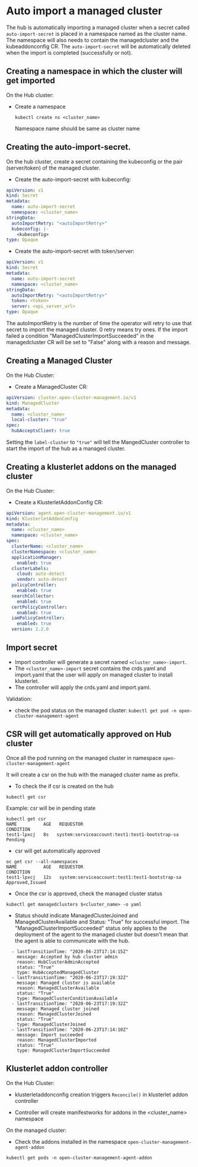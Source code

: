[comment]: # ( Copyright Contributors to the Open Cluster Management project )

# Auto import a managed cluster

The hub is automatically importing a managed cluster when a secret called `auto-import-secret` is placed in a namespace named as the cluster name. The namespace will also needs to contain the managedcluster and the kubeaddonconfig CR. The `auto-import-secret` will be automatically deleted when the import is completed (successfully or not).

## Creating a namespace in which the cluster will get imported
On the Hub cluster:
- Create a namespace
  ```shell
  kubectl create ns <cluster_name>
  ```
  Namespace name should be same as cluster name

## Creating the auto-import-secret.
On the hub cluster, create a secret containing the kubeconfig or the pair (server/token) of the managed cluster. 

- Create the auto-import-secret with kubeconfig:
``` yaml
apiVersion: v1
kind: Secret
metadata:
  name: auto-import-secret
  namespace: <cluster_name>
stringData:
  autoImportRetry: "<autoImportRetry>"
  kubeconfig: |- 
    <kubeconfig>
type: Opaque
```

- Create the auto-import-secret with token/server:
``` yaml
apiVersion: v1
kind: Secret
metadata:
  name: auto-import-secret
  namespace: <cluster_name>
stringData:
  autoImportRetry: "<autoImportRetry>"
  token: <token>
  server: <api_server_url>
type: Opaque
```

The autoImportRetry is the number of time the operator will retry to use that secret to import the managed cluster. 0 retry means try ones. If the import failed a condition "ManagedClusterImportSucceeded" in the managedcluster CR will be set to "False" along with a reason and message.

## Creating a Managed Cluster
On the Hub Cluster: 
- Create a ManagedCluster CR:

```yaml
apiVersion: cluster.open-cluster-management.io/v1
kind: ManagedCluster
metadata:
  name: <cluster_name>
  local-cluster: "true"
spec:
  hubAcceptsClient: true
```

Setting the `label-cluster` to `"true"` will tell the MangedCluster controller to start the import of the hub as a managed cluster.

## Creating a klusterlet addons on the managed cluster

On the Hub Cluster: 
- Create a KlusterletAddonConfig CR:

```yaml
apiVersion: agent.open-cluster-management.io/v1
kind: KlusterletAddonConfig
metadata:
  name: <cluster_name>
  namespace: <cluster_name>
spec:
  clusterName: <cluster_name>
  clusterNamespace: <cluster_name>
  applicationManager:
    enabled: true
  clusterLabels:
    cloud: auto-detect
    vendor: auto-detect
  policyController:
    enabled: true
  searchCollector:
    enabled: true
  certPolicyController:
    enabled: true
  iamPolicyController:
    enabled: true
  version: 2.2.0
```

## Import secret

- Import controller will generate a secret named `<cluster_name>-import`.
- The `<cluster_name>-import` secret contains the crds.yaml and import.yaml that the user will apply on managed cluster to install klusterlet.
- The controller will apply the crds.yaml and import.yaml.

Validation:
- check the pod status on the managed cluster: `kubectl get pod -n open-cluster-management-agent`


## CSR will get automatically approved on Hub cluster

Once all the pod running on the managed cluster in namespace `open-cluster-management-agent`

It will create a csr on the hub with the managed cluster name as prefix.

- To check the if csr is created on the hub 

```
kubectl get csr
```
Example:  csr will be in pending state

```
kubectl get csr
NAME          AGE   REQUESTOR                                        CONDITION
test1-lpxcj   8s   system:serviceaccount:test1:test1-bootstrap-sa   Pending
```

- csr will get automatically approved

```
oc get csr --all-namespaces
NAME          AGE   REQUESTOR                                        CONDITION
test1-lpxcj   12s   system:serviceaccount:test1:test1-bootstrap-sa   Approved,Issued
```

- Once the csr is approved, check the managed cluster status

```
kubectl get managedclusters $<cluster_name> -o yaml
```

- Status should indicate ManagedClusterJoined and ManagedClusterAvailable and Status: "True" for successful import. The "ManagedClusterImportSucceeded" status only applies to the deployment of the agent to the managed cluster but doesn't mean that the agent is able to communicate with the hub.

```
  - lastTransitionTime: "2020-06-23T17:14:15Z"
    message: Accepted by hub cluster admin
    reason: HubClusterAdminAccepted
    status: "True"
    type: HubAcceptedManagedCluster
  - lastTransitionTime: "2020-06-23T17:19:32Z"
    message: Managed cluster is available
    reason: ManagedClusterAvailable
    status: "True"
    type: ManagedClusterConditionAvailable
  - lastTransitionTime: "2020-06-23T17:19:32Z"
    message: Managed cluster joined
    reason: ManagedClusterJoined
    status: "True"
    type: ManagedClusterJoined
  - lastTransitionTime: "2020-06-23T17:14:10Z"
    message: Import succeeded
    reason: ManagedClusterImported
    status: "True"
    type: ManagedClusterImportSucceeded

```

## Klusterlet addon controller

On the Hub Cluster: 
- klusterletaddonconfig creation triggers `Reconcile()` in klusterlet addon controller

- Controller will create manifestworks for addons in the <cluster_name> namespace

On the managed cluster:
- Check the addons installed in the namespace `open-cluster-management-agent-addon`

```
kubectl get pods -n open-cluster-management-agent-addon
```
